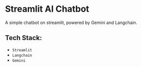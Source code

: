# Streamlit AI Chatbot
A simple chatbot on streamlit, powered by Gemini and Langchain.

## Tech Stack:
- `Streamlit`
- `Langchain`
- `Gemini`